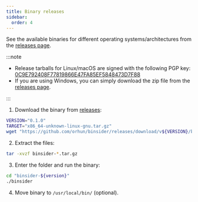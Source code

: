 ```yaml
---
title: Binary releases
sidebar:
  order: 4
---
```


See the available binaries for different operating systems/architectures from the [releases page](https://github.com/orhun/binsider/releases).

:::note

- Release tarballs for Linux/macOS are signed with the following PGP key: [0C9E792408F77819866E47FA85EF5848473D7F88](https://keyserver.ubuntu.com/pks/lookup?search=0x85EF5848473D7F88&op=vindex)
- If you are using Windows, you can simply download the zip file from the [releases page](https://github.com/orhun/binsider/releases).

:::

1. Download the binary from [releases](https://github.com/orhun/binsider/releases):

```bash
VERSION="0.1.0"
TARGET="x86_64-unknown-linux-gnu.tar.gz"
wget "https://github.com/orhun/binsider/releases/download/v${VERSION}/binsider-${VERSION}-${TARGET}.tar.gz"
```

2. Extract the files:

```bash
tar -xvzf binsider-*.tar.gz
```

3. Enter the folder and run the binary:

```bash
cd "binsider-${version}"
./binsider
```

4. Move binary to `/usr/local/bin/` (optional).
